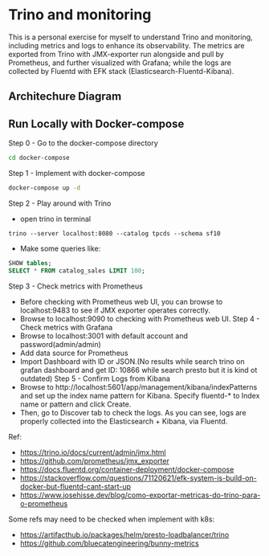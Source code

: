 # Trino and monitoring

This is a personal exercise for myself to understand Trino and monitoring, including metrics and logs to enhance its observability. The metrics are exported from Trino with JMX-exporter run alongside and pull by Prometheus, and further visualized with Grafana; while the logs are collected by Fluentd with EFK stack (Elasticsearch-Fluentd-Kibana). 

## Architechure Diagram

## Run Locally with Docker-compose
Step 0 - Go to the docker-compose directory
```bash
cd docker-compose
```
Step 1 - Implement with docker-compose
```bash
docker-compose up -d
```
Step 2 - Play around with Trino
- open trino in terminal
```
trino --server localhost:8080 --catalog tpcds --schema sf10
```
- Make some queries like:
```sql
SHOW tables;
SELECT * FROM catalog_sales LIMIT 100;
```
Step 3 - Check metrics with Prometheus
- Before checking with Prometheus web UI, you can browse to localhost:9483 to see if JMX exporter operates correctly.
- Browse to localhost:9090 to checking with Prometheus web UI. 
Step 4 - Check metrics with Grafana
- Browse to localhost:3001 with default account and password(admin/admin)
- Add data source for Prometheus
- Import Dashboard with ID or JSON.(No results while search trino on grafan dashboard and get ID: 10866 while search presto but it is kind ot outdated)
Step 5 - Confirm Logs from Kibana
- Browse to http://localhost:5601/app/management/kibana/indexPatterns and set up the index name pattern for Kibana. Specify fluentd-* to Index name or pattern and click Create.
- Then, go to Discover tab to check the logs. As you can see, logs are properly collected into the Elasticsearch + Kibana, via Fluentd.

Ref:
- https://trino.io/docs/current/admin/jmx.html
- https://github.com/prometheus/jmx_exporter
- https://docs.fluentd.org/container-deployment/docker-compose
- https://stackoverflow.com/questions/71120621/efk-system-is-build-on-docker-but-fluentd-cant-start-up
- https://www.josehisse.dev/blog/como-exportar-metricas-do-trino-para-o-prometheus

Some refs may need to be checked when implement with k8s:
- https://artifacthub.io/packages/helm/presto-loadbalancer/trino
- https://github.com/bluecatengineering/bunny-metrics
  